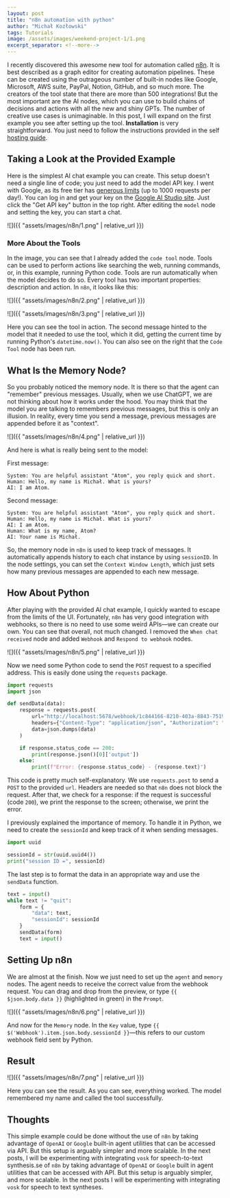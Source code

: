 ```yaml
---
layout: post
title: "n8n automation with python"
author: "Michał Kozłowski"
tags: Tutorials
image: /assets/images/weekend-project-1/1.png
excerpt_separator: <!--more-->
---
```



I recently discovered this awesome new tool for automation <!--more--> called [n8n](https://n8n.io/). It is best described as a graph editor for creating automation pipelines. These can be created using the outrageous number of built-in nodes like Google, Microsoft, AWS suite, PayPal, Notion, GitHub, and so much more. The creators of the tool state that there are more than 500 integrations! But the most important are the AI nodes, which you can use to build chains of decisions and actions with all the new and shiny GPTs. The number of creative use cases is unimaginable. In this post, I will expand on the first example you see after setting up the tool. **Installation** is very straightforward. You just need to follow the instructions provided in the self [hosting guide](https://docs.n8n.io/hosting/installation/docker/).

## Taking a Look at the Provided Example

Here is the simplest AI chat example you can create. This setup doesn't need a single line of code; you just need to add the model API key. I went with Google, as its free tier has [generous limits](https://ai.google.dev/gemini-api/docs/rate-limits) (up to 1000 requests per day!). You can log in and get your key on the [Google AI Studio site](https://aistudio.google.com). Just click the "Get API key" button in the top right. After editing the `model` node and setting the key, you can start a chat.

![]({{ "assets/images/n8n/1.png" | relative_url }})

### More About the Tools

In the image, you can see that I already added the `code tool` node. Tools can be used to perform actions like searching the web, running commands, or, in this example, running Python code. Tools are run automatically when the model decides to do so. Every tool has two important properties: description and action. In `n8n`, it looks like this:

![]({{ "assets/images/n8n/2.png" | relative_url }})

![]({{ "assets/images/n8n/3.png" | relative_url }})

Here you can see the tool in action. The second message hinted to the model that it needed to use the tool, which it did, getting the current time by running Python's `datetime.now()`. You can also see on the right that the `Code Tool` node has been run.

## What Is the Memory Node?

So you probably noticed the memory node. It is there so that the agent can "remember" previous messages. Usually, when we use ChatGPT, we are not thinking about how it works under the hood. You may think that the model you are talking to remembers previous messages, but this is only an illusion. In reality, every time you send a message, previous messages are appended before it as "context".

![]({{ "assets/images/n8n/4.png" | relative_url }})

And here is what is really being sent to the model:

First message:

```
System: You are helpful assistant "Atom", you reply quick and short.
Human: Hello, my name is Michał. What is yours?
AI: I am Atom.
```

Second message:

```
System: You are helpful assistant "Atom", you reply quick and short.
Human: Hello, my name is Michał. What is yours?
AI: I am Atom.
Human: What is my name, Atom?
AI: Your name is Michał.
```

So, the memory node in `n8n` is used to keep track of messages. It automatically appends history to each chat instance by using `sessionID`. In the node settings, you can set the `Context Window Length`, which just sets how many previous messages are appended to each new message.

## How About Python

After playing with the provided AI chat example, I quickly wanted to escape from the limits of the UI. Fortunately, `n8n` has very good integration with webhooks, so there is no need to use some weird APIs—we can create our own. You can see that overall, not much changed. I removed the `When chat received` node and added `Webhook` and `Respond to webhook` nodes.

![]({{ "assets/images/n8n/5.png" | relative_url }})

Now we need some Python code to send the `POST` request to a specified address. This is easily done using the `requests` package.

```python
import requests
import json

def sendData(data):
    response = requests.post(
        url="http://localhost:5678/webhook/1c844166-8210-403a-8843-7519134d22c5",
        headers={"Content-Type": "application/json", "Authorization": "Bearer your-token"},
        data=json.dumps(data)
    )

    if response.status_code == 200:
        print(response.json()[0]['output'])
    else:
        print(f"Error: {response.status_code} - {response.text}")
```

This code is pretty much self-explanatory. We use `requests.post` to send a `POST` to the provided `url`. Headers are needed so that `n8n` does not block the request. After that, we check for a response: if the request is successful (code `200`), we print the response to the screen; otherwise, we print the error.

I previously explained the importance of memory. To handle it in Python, we need to create the `sessionId` and keep track of it when sending messages.

```python
import uuid

sessionId = str(uuid.uuid4())
print("session ID =", sessionId)
```

The last step is to format the data in an appropriate way and use the `sendData` function.

```python
text = input()
while text != "quit":
    form = {
        "data": text,
        "sessionId": sessionId
    }
    sendData(form)
    text = input()
```

## Setting Up n8n

We are almost at the finish. Now we just need to set up the `agent` and `memory` nodes. The agent needs to receive the correct value from the webhook request. You can drag and drop from the preview, or type `{{ $json.body.data }}` (highlighted in green) in the `Prompt`.

![]({{ "assets/images/n8n/6.png" | relative_url }})

And now for the `Memory` node. In the `Key` value, type `{{ $('Webhook').item.json.body.sessionId }}`—this refers to our custom webhook field sent by Python.

## Result

![]({{ "assets/images/n8n/7.png" | relative_url }})

Here you can see the result. As you can see, everything worked. The model remembered my name and called the tool successfully.

## Thoughts

This simple example could be done without the use of `n8n` by taking advantage of `OpenAI` or `Google` built-in agent utilities that can be accessed via API. But this setup is arguably simpler and more scalable. In the next posts, I will be experimenting with integrating `vosk` for speech-to-text synthesis.se of `n8n` by taking advantage of `OpenAI` or `Google` built in agent utilities that can be accessed with API. But this setup is arguably simpler, and more scalable. In the next posts I will be experimenting with integrating `vosk` for speech to text syntheses.
